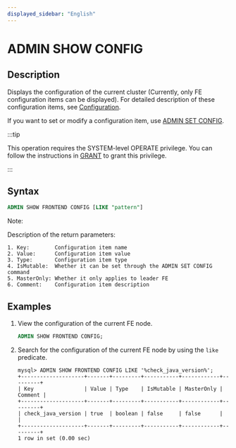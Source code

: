 ```yaml
---
displayed_sidebar: "English"
---
```


# ADMIN SHOW CONFIG

## Description

Displays the configuration of the current cluster (Currently, only FE configuration items can be displayed). For detailed description of these configuration items, see [Configuration](../../../administration/management/management.mdx).

If you want to set or modify a configuration item, use [ADMIN SET CONFIG](ADMIN_SET_CONFIG.md).

:::tip

This operation requires the SYSTEM-level OPERATE privilege. You can follow the instructions in [GRANT](../account-management/GRANT.md) to grant this privilege.

:::

## Syntax

```sql
ADMIN SHOW FRONTEND CONFIG [LIKE "pattern"]
```

Note:

Description of the return parameters:

```plain text
1. Key:        Configuration item name
2. Value:      Configuration item value
3. Type:       Configuration item type 
4. IsMutable:  Whether it can be set through the ADMIN SET CONFIG command
5. MasterOnly: Whether it only applies to leader FE
6. Comment:    Configuration item description 
```

## Examples

1. View the configuration of the current FE node.

    ```sql
    ADMIN SHOW FRONTEND CONFIG;
    ```

2. Search for the configuration of the current FE node by using the `like` predicate.  

    ```plain text
    mysql> ADMIN SHOW FRONTEND CONFIG LIKE '%check_java_version%';
    +--------------------+-------+---------+-----------+------------+---------+
    | Key                | Value | Type    | IsMutable | MasterOnly | Comment |
    +--------------------+-------+---------+-----------+------------+---------+
    | check_java_version | true  | boolean | false     | false      |         |
    +--------------------+-------+---------+-----------+------------+---------+
    1 row in set (0.00 sec)
    ```
